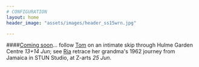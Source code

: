 ```yaml
---
# CONFIGURATION
layout: home
header_image: "assets/images/header_ss15wrn.jpg"

---
```

####[Coming soon](/current/2015-springsummer)… follow [Tom](/current/2015-springsummer/marshman) on an intimate skip through Hulme Garden Centre *13+14 Jun*; see [Ria](/current/2015-springsummer/hartley) retrace her grandma's 1962 journey from Jamaica in STUN Studio, at Z-arts *25 Jun*.
